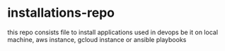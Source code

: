 # installations-repo
this repo consists file to install applications used in devops 
be it on local machine, aws instance, gcloud instance or ansible playbooks